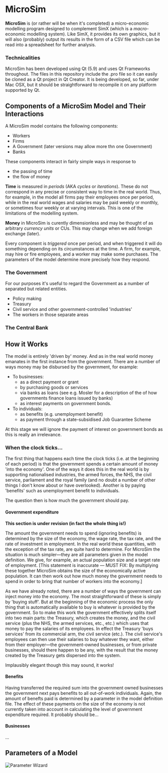 # MicroSim

**MicroSim** is (or rather will be when it's completed) a micro-economic modelling program designed to complement SimX (which is a *macro*-economic modelling system). Like SimX, it provides its own graphics, but it will also (probably) output its results in the form of a CSV file which can be read into a spreadsheet for further analysis.

### Technicalities ###

MicroSim has been developed using Qt (5.9) and uses Qt Frameworks throughout. The files in this repository include the .pro file so it can easily be cloned as a Qt project in Qt Creator. It is being developed, so far, under Mac OSX, but it should be straightforward to recompile it on any platform supported by Qt.


## Components of a MicroSim Model and Their Interactions ##

A MicroSim model contains the following components:

* Workers
* Firms
* A Government (later versions may allow more thn one Government)
* Banks

These components interact in fairly simple ways in response to 

* the passing of time
* the flow of money

**Time** is measured in *periods* (AKA *cycles* or *iterations*). These do not correspond in any precise or consistent way to time in the real world. Thus, for example, in the model all firms pay their employees once per period, while in the real world wages and salaries may be paid weekly or monthly, or sometimes four weekly or at varying intervals. This is one of the limitations of the modelling system.

**Money** in MicroSim is curently dimensionless and may be thought of as arbitrary *currency units* or CUs. This may change when we add foreign exchange (later).

Every component is *triggered* once per period, and when triggered it will do something depending on its circumstances at the time. A firm, for example, may hire or fire employees, and a worker may make some purchases. The parameters of the model determine more precisely how they respond. 
### The Government ###

For our purposes it's useful to regard the Government as a number of separated but related entities.

* Policy making
* Treasury
* Civil service and other government-controlled 'industries'
* The workers in those separate areas

### The Central Bank ###

## How it Works ##
The model is entirely 'driven by' money. And as in the real world money emanates in the first instance from the government. There are a number of ways money may be disbursed by the government, for example:

* To businesses:
	- as a direct payment or grant
	- by purchasing goods or services
	- via banks as loans (see e.g. Mosler for a description of the of how governments finance loans issued by banks)
	- as interest payments on government bonds.
* To individuals:
	- as benefits (e.g. unemployment benefit)
	- as payment through a state-subsidised Job Guarantee Scheme


At this stage we will ignore the payment of interest on government bonds as this is really an irrelevance. 

### When the clock ticks... ###
The first thing that happens each time the clock ticks (i.e. at the beginning of each period) is that the government spends a certain amount of money 'into the economy'. One of the ways it does this in the real world is by supporting nationalised industries, the armed forces, the NHS, the civil service, parliament and the royal family (and no doubt a number of other things I don't know about or have overlooked). Another is by paying 'benefits' such as unemployment benefit to individuals.

The question then is how much the government should pay.

#### Government expenditure ####

**This section is under revision (in fact the whole thing is!)**

The amount the government needs to spend (ignoring benefits) is determined by the size of the economy, the wage rate, the tax rate, and the rate of investment in employment. In the real world these quantities, with the exception of the tax rate, are quite hard to determine. For MicroSim the situation is much simpler&mdash;they are all parameters given in the model definition. We give, for example, an actual population size and a target rate of employment. [This statement is inaccurate &mdash; MUST FIX: By multiplying these together MicroSim obtains the size of the economically active population. It can then work out how much money the government needs to spend in order to bring that number of workers into the economy.]

As we have already noted, there are a number of ways the government  can inject money into the economy. The most straightforward of these is simply by 'buying stuff'. But at the beginning of the economic process the only thing that is automatically available to buy is whatever is provided by the government. So to make this work the government effectively splits itself into two main parts: the Treasury, which creates the money, and the civil service (plus the NHS, the armed services, etc., etc.) which uses that money to pay the salaries of its employees. In effect the Treasury 'buys services' from its commercial arm, the civil service (etc.). The civil service's employees can then use their salaries to buy whatever they want, either from their employer&mdash;the government-owned businesses, or from private businesses, should there happen to be any, with the result that the money created by the Treasury gets dispersed into the system.

Implausibly elegant though this may sound, it works!

#### Benefits ####
Having transferred the required sum into the government owned businesses the government next pays benefits to all out-of-work individuals. Again, the amount of benefts paid is determined by a parameter in the model definition file. The effect of these payments on the size of the economy is not currently taken into account in calculating the level of government expenditure required. It probably should be...

#### Businesses ####

...

## Parameters of a Model ##

![Parameter Wizard](http://obson.net/wp-content/uploads/2017/08/parameter-wizard.jpeg)

